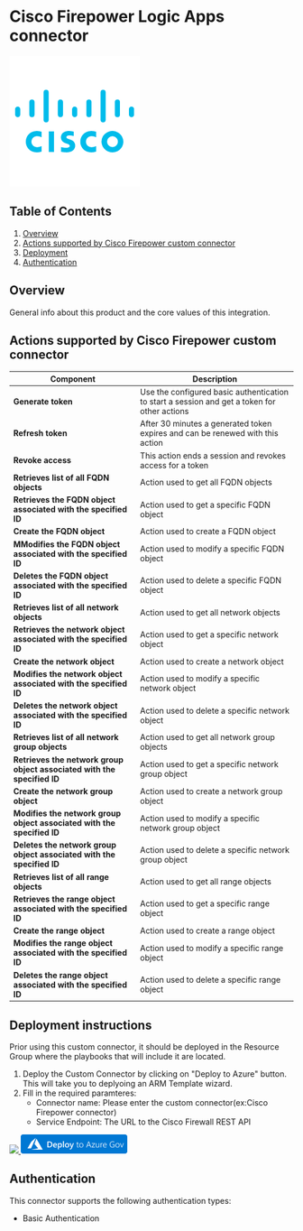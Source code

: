 # Cisco Firepower Logic Apps connector

![Cisco Firepower](./CiscoFirepowerCustomConnector.png)<br>
## Table of Contents

1. [Overview](#overview)
1. [Actions supported by Cisco Firepower custom connector](#actions)
1. [Deployment](#deployment)
1. [Authentication](#Authentication)

<a name="overview"></a>

## Overview
General info about this product and the core values of this integration. <br>


<a name="actions"></a>

## Actions supported by Cisco Firepower custom connector

| Component | Description |
| --------- | -------------- |
| **Generate token** | Use the configured basic authentication to start a session and get a token for other actions |
| **Refresh token** | After 30 minutes a generated token expires and can be renewed with this action |
| **Revoke access** | This action ends a session and revokes access for a token |
| **Retrieves list of all FQDN objects** | Action used to get all FQDN objects |
| **Retrieves the FQDN object associated with the specified ID** | Action used to get a specific FQDN object |
| **Create the FQDN object** | Action used to create a FQDN object |
| **MModifies the FQDN object associated with the specified ID** | Action used to modify a specific FQDN object |
| **Deletes the FQDN object associated with the specified ID** | Action used to delete a specific FQDN object |
| **Retrieves list of all network objects** | Action used to get all network objects |
| **Retrieves the network object associated with the specified ID** | Action used to get a specific network object |
| **Create the network object** | Action used to create a network object |
| **Modifies the network object associated with the specified ID** | Action used to modify a specific network object |
| **Deletes the network object associated with the specified ID** | Action used to delete a specific network object |
| **Retrieves list of all network group objects** | Action used to get all network group objects |
| **Retrieves the network group object associated with the specified ID** | Action used to get a specific network group object |
| **Create the network group object** | Action used to create a network group object |
| **Modifies the network group object associated with the specified ID** | Action used to modify a specific network group object |
| **Deletes the network group object associated with the specified ID** | Action used to delete a specific network group object |
| **Retrieves list of all range objects** | Action used to get all range objects |
| **Retrieves the range object associated with the specified ID** | Action used to get a specific range object |
| **Create the range object** | Action used to create a range object |
| **Modifies the range object associated with the specified ID** | Action used to modify a specific range object |
| **Deletes the range object associated with the specified ID** | Action used to delete a specific range object |


<a name="deployment"></a>

## Deployment instructions 

Prior using this custom connector, it should be deployed in the Resource Group where the playbooks that will include it are located.
<br>
1. Deploy the Custom Connector by clicking on "Deploy to Azure" button. This will take you to deplyoing an ARM Template wizard.
2. Fill in the required paramteres:
    * Connector name: Please enter the custom connector(ex:Cisco Firepower connector)
    * Service Endpoint: The URL to the Cisco Firewall REST API

<a href="https://portal.azure.com/#create/Microsoft.Template/uri/https%3A%2F%2Fraw.githubusercontent.com%2Flaurens1984%2FAzure-Sentinel%2Ffeature%2FCiscoFirepowerConnector%2FPlaybooks%2FCiscoFirepowerConnector%2FCiscoFirepower%20custom%20connector%2Fazuredeploy.json" target="_blank">
    <img src="https://aka.ms/deploytoazurebutton"/>
</a>

<a href="https://portal.azure.us/#create/Microsoft.Template/uri/https%3A%2F%2Fraw.githubusercontent.com%2Flaurens1984%2FAzure-Sentinel%2Ffeature%2FCiscoFirepowerConnector%2FPlaybooks%2FCiscoFirepowerConnector%2FCiscoFirepower%20custom%20connector%2Fazuredeploy.json" target="_blank">
   <img src="https://raw.githubusercontent.com/Azure/azure-quickstart-templates/master/1-CONTRIBUTION-GUIDE/images/deploytoazuregov.png"/>    
</a>


<a name="authentication"></a>

## Authentication
This connector supports the following authentication types:
* Basic Authentication
